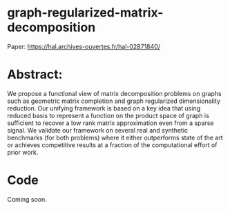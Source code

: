 # graph-regularized-matrix-decomposition
Paper: https://hal.archives-ouvertes.fr/hal-02871840/

# Abstract:
 We propose a functional view of matrix decomposition problems on graphs such as geometric matrix completion and graph regularized dimensionality reduction. Our unifying framework is based on a key idea that using reduced basis to represent a function on the product space of graph is sufficient to recover a low rank matrix approximation even from a sparse signal. We validate our framework on several real and synthetic benchmarks (for both problems) where it either outperforms state of the art or achieves competitive results at a fraction of the computational effort of prior work.


# Code 
Coming soon.
